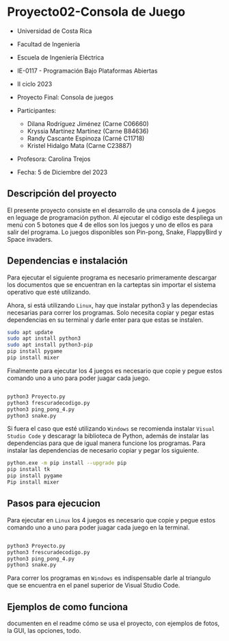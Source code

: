 # Proyecto02-Consola de Juego
- Universidad de Costa Rica
- Facultad de Ingeniería
- Escuela de Ingeniería Eléctrica
- IE-0117 - Programación Bajo Plataformas Abiertas
- II ciclo 2023
- Proyecto Final: Consola de juegos
- Participantes:
  - Dilana Rodríguez Jiménez (Carne C06660)
  - Kryssia Martínez Martínez (Carne B84636)
  - Randy Cascante Espinoza (Carné C11718)
  - Kristel Hidalgo Mata (Carne C23887)
  
- Profesora: Carolina Trejos
- Fecha: 5 de Diciembre del 2023


## Descripción del proyecto
El presente proyecto consiste en el desarrollo de una consola de 4 juegos en leguage de programación python. Al ejecutar el código este despliega un menú con 5 botones que 4 de ellos son los juegos y uno de ellos es para salir del programa. Lo juegos disponibles son Pin-pong, Snake, FlappyBird y Space invaders. 





## Dependencias e instalación
Para ejecutar el siguiente programa es necesario primeramente descargar los documentos que se encuentran en la carteptas sin importar el sistema operativo que esté utilizando. 

Ahora, si está utilizando `Linux`, hay que instalar python3 y las dependecias necesarias para correr los programas. Solo necesita copiar y pegar estas dependencias en su terminal y darle enter para que estas se instalen.

```bash
sudo apt update
sudo apt install python3
sudo apt install python3-pip
pip install pygame 
pip install mixer
```
Finalmente para ejecutar los 4 juegos es necesario que copie y pegue estos comando uno a uno para poder juagar cada juego.

```bash

python3 Proyecto.py
python3 frescuradecodigo.py
python3 ping_pong_4.py
python3 snake.py

```


Si fuera el caso que esté utilizando `Windows` se recomienda instalar `Visual Studio Code` y descaragr la biblioteca de Python, además de instalar las dependencias para que de igual manera funcione los programas. Para instalar las dependencias de necesario copiar y pegar los siguiente.

```bash
python.exe -m pip install --upgrade pip
pip install tk
pip install pygame 
Pip install mixer
```


## Pasos para ejecucion

Para ejecutar en `Linux` los 4 juegos es necesario que copie y pegue estos comando uno a uno para poder juagar cada juego en la terminal.

```bash

python3 Proyecto.py
python3 frescuradecodigo.py
python3 ping_pong_4.py
python3 snake.py

```

Para correr los programas en `Windows` es indispensable darle al triangulo que se encuentra en el panel superior de Visual Studio Code.


## Ejemplos de como funciona
documenten en el readme cómo se usa el proyecto, con ejemplos de fotos, la GUI, las opciones, todo.

